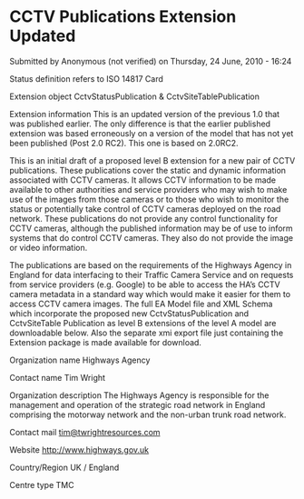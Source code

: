 # CCTV Publications Extension Updated

Submitted by Anonymous (not verified) on Thursday, 24 June, 2010 - 16:24

Status definition refers to ISO 14817
Card

Extension object
CctvStatusPublication & CctvSiteTablePublication

Extension information
This is an updated version of the previous 1.0 that was published earlier. The only difference is that the earlier published extension was based erroneously on a version of the model that has not yet been published (Post 2.0 RC2). This one is based on 2.0RC2.

This is an initial draft of a proposed level B extension for a new pair of CCTV publications.
These publications cover the static and dynamic information associated with CCTV cameras. It allows CCTV information to be made available to other authorities and service providers who may wish to make use of the images from those cameras or to those who wish to monitor the status or potentially take control of CCTV cameras deployed on the road network. These publications do not provide any control functionality for CCTV cameras, although the published information may be of use to inform systems that do control CCTV cameras. They also do not provide the image or video information.
 

The publications are based on the requirements of the Highways Agency in England for data interfacing to their Traffic Camera Service and on requests from service providers (e.g. Google) to be able to access the HA’s CCTV camera metadata in a standard way which would make it easier for them to access CCTV camera images.
The full EA Model file and XML Schema which incorporate the proposed new CctvStatusPublication and CctvSiteTable Publication as level B extensions of the level A model are downloadable below. Also the separate xmi export file just containing the Extension package is made available for download.

Organization name
Highways Agency

Contact name
Tim Wright

Organization description
The Highways Agency is responsible for the management and operation of the strategic road network in England comprising the motorway network and the non-urban trunk road network.

Contact mail
tim@twrightresources.com

Website
http://www.highways.gov.uk

Country/Region
UK / England

Centre type
TMC
